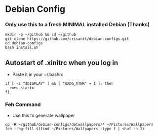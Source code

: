 # Debian Config

### Only use this to a fresh MINIMAL installed Debian (Thanks)
```
mkdir -p ~/github && cd ~/github
git clone https://github.com/crisantt/debian-configs.git
cd debian-configs
bash install.sh
```
## Autostart of .xinitrc when you log in
- Paste it in your ~/.bashrc
```
if [ -z "$DISPLAY" ] && [ "$XDG_VTNR" = 1 ]; then
  exec startx
fi
```
### Feh Command
- Use this to generate wallpaper
```
cp -R ~/github/debian-configs/dotwallpapers/* ~/Pictures/Wallpapers
feh --bg-fill $(find ~/Pictures/Wallpapers -type f | shuf -n 1)
```
